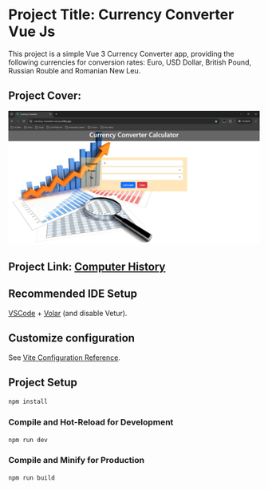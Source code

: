# Project Title: Currency Converter Vue Js

This project is a simple Vue 3 Currency Converter app, providing the following currencies for conversion rates:
Euro, USD Dollar, British Pound, Russian Rouble and Romanian New Leu.

## Project Cover:

![Project Cover](src/images/currency%20_converter_cover.png)

## Project Link: [Computer History](https://currency-converter-vue-js.netlify.app/)

## Recommended IDE Setup

[VSCode](https://code.visualstudio.com/) + [Volar](https://marketplace.visualstudio.com/items?itemName=Vue.volar) (and disable Vetur).

## Customize configuration

See [Vite Configuration Reference](https://vite.dev/config/).

## Project Setup

```sh
npm install
```

### Compile and Hot-Reload for Development

```sh
npm run dev
```

### Compile and Minify for Production

```sh
npm run build
```
